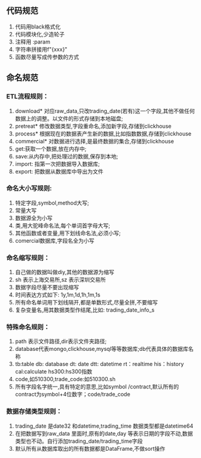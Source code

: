 ## 代码规范

 1. 代码用black格式化
 2. 代码模块化,少造轮子
 3. 注释用 :param
 4. 字符串拼接用f"{xxx}"
 5. 函数尽量写成传参数的方式
   
## 命名规范

### ETL流程规则：

1. download* 对应raw_data,只改trading_date(若有)这一个字段,其他不做任何数据上的调整。以文件的形式存储到本地磁盘;
2. pretreat* 修改数据类型,字段重命名,添加新字段,存储到clickhouse
3. process*  根据现在的数据表产生新的数据,比如指数数据,存储到clickhouse
4. commercial* 对数据进行选择,是最终数据的集合,存储到clickhouse
5. get:获取一个数据,放在内存中;
6. save:从内存中,把处理过的数据,保存到本地;
7. import: 指第一次把数据导入数据库;
8. export: 把数据从数据库中导出为文件

### 命名大小写规则:
 
 1. 特定字段,symbol,method大写;
 2. 常量大写
 3. 数据源全为小写 
 4. 类,用大驼峰命名法,每个单词首字母大写;
 5. 其他函数或者变量,用下划线命名法,必须小写;
 6. comercial数据库,字段名全为小写


### 命名缩写规则：   

 1. 自己做的数据叫做diy,其他的数据源为缩写 
 2. sh 表示上海交易所,sz 表示深圳交易所 
 3. 数据字段尽量不要出现缩写
 4. 时间表达方式如下: 1y,1m,1d,1h,1m,1s
 5. 所有命名单词用下划线隔开,都是单数形式,尽量全拼,不要缩写
 6. 复杂变量名,用其数据类型作结尾,比如: trading_date_info_s

### 特殊命名规则：

 1. path 表示文件路径,dir表示文件夹路径;
 2. database代表mongo,clickhouse,mysql等等数据库;db代表具体的数据库名称
 3. tb:table db: database dt: date dtt: datetime rt：realtime his：history cal:calculate hs300:hs300指数 
 4. code,如510300,trade_code:如510300.sh 
 5. 所有字段名字统一,具有特定的意思,比如symbol /contract,默认所有的contract为symbol+4位数字；code/trade_code

### 数据存储类型规则：

 1. trading_date 是date32 和datetime,trading_time 数据类型都是datetime64
 2. 在把数据写到raw_data 里面时,原有的date,day 等表示日期的字段不动,数据类型也不动。自行添加trading_date/trading_time字段
 3. 默认所有从数据库取出的所有数据都是DataFrame,不做sort操作




    

    
